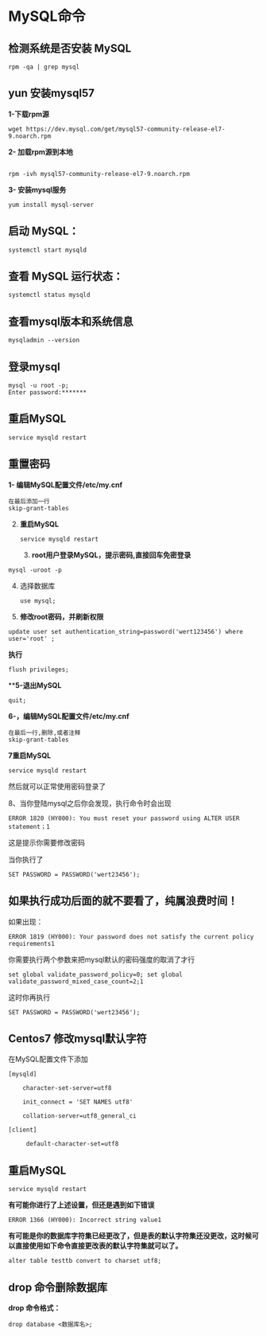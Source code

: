 

# MySQL命令



## 检测系统是否安装 MySQL 

```
rpm -qa | grep mysql
```

## yun 安装mysql57

**1-下载rpm源**

```
wget https://dev.mysql.com/get/mysql57-community-release-el7-9.noarch.rpm
```

**2- 加载rpm源到本地**

```

rpm -ivh mysql57-community-release-el7-9.noarch.rpm

```

**3- 安装mysql服务**

```
yum install mysql-server
```

## 启动 MySQL： 

```
systemctl start mysqld
```

## 查看 MySQL 运行状态： 

```
systemctl status mysqld
```

## 查看mysql版本和系统信息

```
mysqladmin --version
```

## 登录mysql

```
mysql -u root -p;
Enter password:*******
```



##  重启MySQL 

```
service mysqld restart  
```



## 重置密码 

**1- 编辑MySQL配置文件/etc/my.cnf** 

```
在最后添加一行
skip-grant-tables   
```

2. **重启MySQL** 

   ```
   service mysqld restart  
   ```

   3. **root用户登录MySQL，提示密码,直接回车免密登录** 

      

```
mysql -uroot -p  
```

4. 选择数据库

   ```
   use mysql;
   ```

5. **修改root密码，并刷新权限** 

```
update user set authentication_string=password('wert123456') where user='root' ; 
```

**执行**
```
flush privileges; 
```

****5-退出MySQL**

```
quit;
```

**6-，编辑MySQL配置文件/etc/my.cnf** 

```
在最后一行,删除,或者注释
skip-grant-tables   
```



**7重启MySQL** 

```
service mysqld restart  
```

然后就可以正常使用密码登录了

8、当你登陆mysql之后你会发现，执行命令时会出现

```
ERROR 1820 (HY000): You must reset your password using ALTER USER statement；1
```

这是提示你需要修改密码

当你执行了

```
SET PASSWORD = PASSWORD('wert23456');
```

## 如果执行成功后面的就不要看了，纯属浪费时间！

如果出现：

```
ERROR 1819 (HY000): Your password does not satisfy the current policy requirements1
```

你需要执行两个参数来把mysql默认的密码强度的取消了才行

```
set global validate_password_policy=0; set global validate_password_mixed_case_count=2;1
```

这时你再执行

```
SET PASSWORD = PASSWORD('wert23456');
```





## Centos7 修改mysql默认字符

在MySQL配置文件下添加

```
[mysqld] 

    character-set-server=utf8 

    init_connect = 'SET NAMES utf8' 

    collation-server=utf8_general_ci 

[client]

     default-character-set=utf8 

```

## 重启MySQL

```
service mysqld restart  
```

**有可能你进行了上述设置，但还是遇到如下错误** 

```
ERROR 1366 (HY000): Incorrect string value1
```

**有可能是你的数据库字符集已经更改了，但是表的默认字符集还没更改，这时候可以直接使用如下命令直接更改表的默认字符集就可以了。** 


```
alter table testtb convert to charset utf8;
```

## drop 命令删除数据库

**drop 命令格式：**

```
drop database <数据库名>;
```